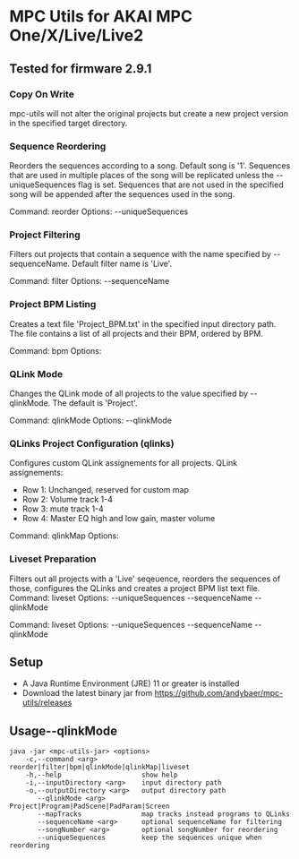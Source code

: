# MPC Utils for AKAI MPC One/X/Live/Live2

## Tested for firmware 2.9.1

### Copy On Write

mpc-utils will not alter the original projects but create a new project version in the specified target directory.

### Sequence Reordering

Reorders the sequences according to a song. Default song is '1'. Sequences that are used in multiple places of the song
will be replicated unless the --uniqueSequences flag is set. Sequences that are not used in the specified song will be
appended after the sequences used in the song.

Command: reorder Options: --uniqueSequences

### Project Filtering

Filters out projects that contain a sequence with the name specified by --sequenceName. Default filter name is 'Live'.

Command: filter Options: --sequenceName

### Project BPM Listing

Creates a text file 'Project_BPM.txt' in the specified input directory path. The file contains a list of all projects
and their BPM, ordered by BPM.

Command: bpm Options: <none>

### QLink Mode

Changes the QLink mode of all projects to the value specified by --qlinkMode. The default is 'Project'.

Command: qlinkMode Options: --qlinkMode

### QLinks Project Configuration (qlinks)

Configures custom QLink assignements for all projects. QLink assignements:

* Row 1: Unchanged, reserved for custom map
* Row 2: Volume track 1-4
* Row 3: mute track 1-4
* Row 4: Master EQ high and low gain, master volume

Command: qlinkMap Options: <none>

### Liveset Preparation

Filters out all projects with a 'Live' seqeuence, reorders the sequences of those, configures the QLinks and creates a
project BPM list text file. Command: liveset Options: --uniqueSequences --sequenceName --qlinkMode

Command: liveset Options: --uniqueSequences --sequenceName --qlinkMode

## Setup

- A Java Runtime Environment (JRE) 11 or greater is installed
- Download the latest binary jar from https://github.com/andybaer/mpc-utils/releases

## Usage--qlinkMode

    java -jar <mpc-utils-jar> <options>
        -c,--command <arg>           reorder|filter|bpm|qlinkMode|qlinkMap|liveset
        -h,--help                    show help
        -i,--inputDirectory <arg>    input directory path
        -o,--outputDirectory <arg>   output directory path
           --qlinkMode <arg>         Project|Program|PadScene|PadParam|Screen
           --mapTracks               map tracks instead programs to QLinks
           --sequenceName <arg>      optional sequenceName for filtering
           --songNumber <arg>        optional songNumber for reordering
           --uniqueSequences         keep the sequences unique when reordering
